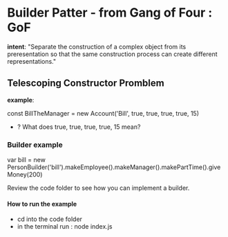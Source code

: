 # Builder Patter - from Gang of Four : GoF
**intent**: "Separate the construction of a complex object from its preresentation so that the same 
construction process can create different representations."

## Telescoping Constructor Promblem
**example**: 

const BillTheManager = new Account('Bill', true, true, true, true, 15)
- ? What does true, true, true, true, 15 mean?

### Builder example
var bill = new PersonBuilder('bill').makeEmployee().makeManager().makePartTime().giveMoney(200)

Review the code folder to see how you can implement a builder.

#### How to run the example 
- cd into the code folder
- in the terminal run : node index.js